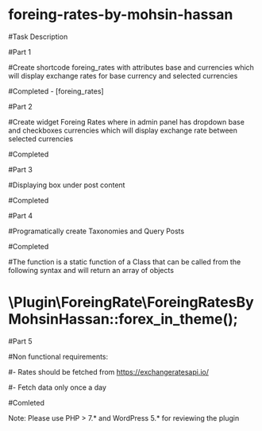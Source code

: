 # foreing-rates-by-mohsin-hassan

#Task Description

#Part 1 

#Create shortcode foreing_rates with attributes base and currencies which will display exchange rates for base currency and selected currencies

#Completed -  [foreing_rates]


#Part 2

#Create widget Foreing Rates where in admin panel has dropdown base and checkboxes currencies which will display exchange rate between selected currencies

#Completed 

#Part 3

#Displaying box under post content

#Completed

#Part 4

#Programatically create Taxonomies and Query Posts

#Completed

#The function is a static function of a Class that can be called from the following syntax and will return an array of objects

#    \Plugin\ForeingRate\ForeingRatesByMohsinHassan::forex_in_theme();


#Part 5

#Non functional requirements: 

#-	Rates should be fetched from https://exchangeratesapi.io/ 

#-	Fetch data only once a day

#Comleted


Note: Please use PHP > 7.* and WordPress 5.* for reviewing the plugin 
